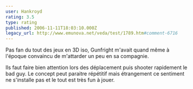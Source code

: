 ```yaml
---
user: Hankroyd
rating: 3.5
type: rating
published: 2006-11-11T18:03:10.000Z
legacy_url: http://www.emunova.net/veda/test/1789.htm#comment-6716
---
```

Pas fan du tout des jeux en 3D iso, Gunfright m'avait quand même à l'époque convaincu de m'attarder un peu en sa compagnie.

Ils faut faire bien attention lors des déplacement puis shooter rapidement le bad guy. Le concept peut paraitre répétitif mais étrangement ce sentiment ne s'installe pas et le tout est très fun à jouer.